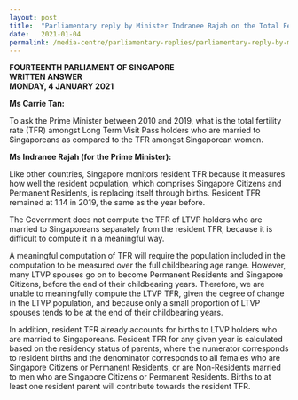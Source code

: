 ```yaml
---
layout: post
title:  "Parliamentary reply by Minister Indranee Rajah on the Total Fertility rate amongst Long-Term Visit Pass Holders"
date:   2021-01-04
permalink: /media-centre/parliamentary-replies/parliamentary-reply-by-minister-indranee-rajah-on-the-total-fertility-rate-amongst-long-term-visit-pass-holders/
---
```


**FOURTEENTH PARLIAMENT OF SINGAPORE**  
**WRITTEN ANSWER**  
**MONDAY, 4 JANUARY 2021**  

**Ms Carrie Tan:**

To ask the Prime Minister between 2010 and 2019, what is the total fertility rate (TFR) amongst Long Term Visit Pass holders who are married to Singaporeans as compared to the TFR amongst Singaporean women.

**Ms Indranee Rajah (for the Prime Minister):**

Like other countries, Singapore monitors resident TFR because it measures how well the resident population, which comprises Singapore Citizens and Permanent Residents, is replacing itself through births. Resident TFR remained at 1.14 in 2019, the same as the year before.

The Government does not compute the TFR of LTVP holders who are married to Singaporeans separately from the resident TFR, because it is difficult to compute it in a meaningful way. 

A meaningful computation of TFR will require the population included in the computation to be measured over the full childbearing age range. However, many LTVP spouses go on to become Permanent Residents and Singapore Citizens, before the end of their childbearing years. Therefore, we are unable to meaningfully compute the LTVP TFR, given the degree of change in the LTVP population, and because only a small proportion of LTVP spouses tends to be at the end of their childbearing years.  

In addition, resident TFR already accounts for births to LTVP holders who are married to Singaporeans. Resident TFR for any given year is calculated based on the residency status of parents, where the numerator corresponds to resident births and the denominator corresponds to all females who are Singapore Citizens or Permanent Residents, or are Non-Residents married to men who are Singapore Citizens or Permanent Residents. Births to at least one resident parent will contribute towards the resident TFR.

